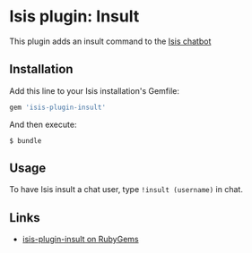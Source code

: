 # Isis plugin: Insult

This plugin adds an insult command to the [Isis chatbot](https://github.com/silentgrowl/isis)

## Installation

Add this line to your Isis installation's Gemfile:

```ruby
gem 'isis-plugin-insult'
```

And then execute:

    $ bundle

## Usage

To have Isis insult a chat user, type ```!insult (username)``` in chat.

## Links

* [isis-plugin-insult on RubyGems](https://rubygems.org/gems/isis-plugin-insult)
